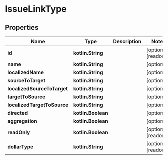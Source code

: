 
# IssueLinkType

## Properties
Name | Type | Description | Notes
------------ | ------------- | ------------- | -------------
**id** | **kotlin.String** |  |  [optional] [readonly]
**name** | **kotlin.String** |  |  [optional]
**localizedName** | **kotlin.String** |  |  [optional]
**sourceToTarget** | **kotlin.String** |  |  [optional]
**localizedSourceToTarget** | **kotlin.String** |  |  [optional]
**targetToSource** | **kotlin.String** |  |  [optional]
**localizedTargetToSource** | **kotlin.String** |  |  [optional]
**directed** | **kotlin.Boolean** |  |  [optional]
**aggregation** | **kotlin.Boolean** |  |  [optional]
**readOnly** | **kotlin.Boolean** |  |  [optional] [readonly]
**dollarType** | **kotlin.String** |  |  [optional] [readonly]




